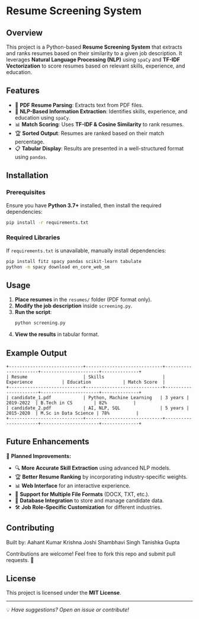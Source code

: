 # Resume Screening System

## Overview
This project is a Python-based **Resume Screening System** that extracts and ranks resumes based on their similarity to a given job description. It leverages **Natural Language Processing (NLP)** using `spaCy` and **TF-IDF Vectorization** to score resumes based on relevant skills, experience, and education.

## Features
- 📄 **PDF Resume Parsing**: Extracts text from PDF files.
- 🤖 **NLP-Based Information Extraction**: Identifies skills, experience, and education using `spaCy`.
- 📊 **Match Scoring**: Uses **TF-IDF & Cosine Similarity** to rank resumes.
- 🏆 **Sorted Output**: Resumes are ranked based on their match percentage.
- 📋 **Tabular Display**: Results are presented in a well-structured format using `pandas`.

## Installation
### Prerequisites
Ensure you have **Python 3.7+** installed, then install the required dependencies:

```bash
pip install -r requirements.txt
```

### Required Libraries
If `requirements.txt` is unavailable, manually install dependencies:

```bash
pip install fitz spacy pandas scikit-learn tabulate
python -m spacy download en_core_web_sm
```

## Usage
1. **Place resumes** in the `resumes/` folder (PDF format only).
2. **Modify the job description** inside `screening.py`.
3. **Run the script**:
   ```bash
   python screening.py
   ```
4. **View the results** in tabular format.

## Example Output
```
+----------------------------+-----------------------------+----------------------+----------------------+--------------+
| Resume                     | Skills                      | Experience           | Education            | Match Score  |
+----------------------------+-----------------------------+----------------------+----------------------+--------------+
| candidate_1.pdf            | Python, Machine Learning   | 3 years | 2019-2022  | B.Tech in CS        | 82%          |
| candidate_2.pdf            | AI, NLP, SQL               | 5 years | 2015-2020  | M.Sc in Data Science | 78%          |
+----------------------------+-----------------------------+----------------------+----------------------+--------------+
```

## Future Enhancements
🚀 **Planned Improvements:**
- 🔍 **More Accurate Skill Extraction** using advanced NLP models.
- 🏆 **Better Resume Ranking** by incorporating industry-specific weights.
- 📊 **Web Interface** for an interactive experience.
- 🎯 **Support for Multiple File Formats** (DOCX, TXT, etc.).
- 🔗 **Database Integration** to store and manage candidate data.
- 🛠️ **Job Role-Specific Customization** for different industries.

## Contributing
Built by:
Aahant Kumar 
Krishna Joshi
Shambhavi Singh
Tanishka Gupta 

Contributions are welcome! Feel free to fork this repo and submit pull requests. 🚀

## License
This project is licensed under the **MIT License**.

---
💡 *Have suggestions? Open an issue or contribute!*
